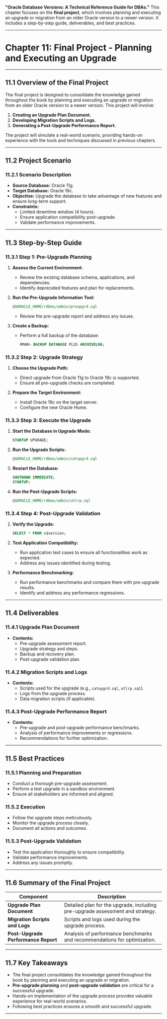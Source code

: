  **"Oracle Database Versions: A Technical Reference Guide for DBAs."** 
This chapter focuses on the **final project**, which involves planning and executing an upgrade or migration from an older Oracle version to a newer version. It includes a step-by-step guide, deliverables, and best practices.

---

# **Chapter 11: Final Project - Planning and Executing an Upgrade**

---

## **11.1 Overview of the Final Project**

The final project is designed to consolidate the knowledge gained throughout the book by planning and executing an upgrade or migration from an older Oracle version to a newer version. This project will involve:
1. **Creating an Upgrade Plan Document.**
2. **Developing Migration Scripts and Logs.**
3. **Generating a Post-Upgrade Performance Report.**

The project will simulate a real-world scenario, providing hands-on experience with the tools and techniques discussed in previous chapters.

---

## **11.2 Project Scenario**

### **11.2.1 Scenario Description**
- **Source Database:** Oracle 11g.
- **Target Database:** Oracle 19c.
- **Objective:** Upgrade the database to take advantage of new features and ensure long-term support.
- **Constraints:**
  - Limited downtime window (4 hours).
  - Ensure application compatibility post-upgrade.
  - Validate performance improvements.

---

## **11.3 Step-by-Step Guide**

### **11.3.1 Step 1: Pre-Upgrade Planning**
1. **Assess the Current Environment:**
   - Review the existing database schema, applications, and dependencies.
   - Identify deprecated features and plan for replacements.

2. **Run the Pre-Upgrade Information Tool:**
   ```sql
   @$ORACLE_HOME/rdbms/admin/preupgrd.sql
   ```
   - Review the pre-upgrade report and address any issues.

3. **Create a Backup:**
   - Perform a full backup of the database:
     ```sql
     RMAN> BACKUP DATABASE PLUS ARCHIVELOG;
     ```

### **11.3.2 Step 2: Upgrade Strategy**
1. **Choose the Upgrade Path:**
   - Direct upgrade from Oracle 11g to Oracle 19c is supported.
   - Ensure all pre-upgrade checks are completed.

2. **Prepare the Target Environment:**
   - Install Oracle 19c on the target server.
   - Configure the new Oracle Home.

### **11.3.3 Step 3: Execute the Upgrade**
1. **Start the Database in Upgrade Mode:**
   ```sql
   STARTUP UPGRADE;
   ```

2. **Run the Upgrade Scripts:**
   ```sql
   @$ORACLE_HOME/rdbms/admin/catupgrd.sql
   ```

3. **Restart the Database:**
   ```sql
   SHUTDOWN IMMEDIATE;
   STARTUP;
   ```

4. **Run the Post-Upgrade Scripts:**
   ```sql
   @$ORACLE_HOME/rdbms/admin/utlrp.sql
   ```

### **11.3.4 Step 4: Post-Upgrade Validation**
1. **Verify the Upgrade:**
   ```sql
   SELECT * FROM v$version;
   ```

2. **Test Application Compatibility:**
   - Run application test cases to ensure all functionalities work as expected.
   - Address any issues identified during testing.

3. **Performance Benchmarking:**
   - Run performance benchmarks and compare them with pre-upgrade results.
   - Identify and address any performance regressions.

---

## **11.4 Deliverables**

### **11.4.1 Upgrade Plan Document**
- **Contents:**
  - Pre-upgrade assessment report.
  - Upgrade strategy and steps.
  - Backup and recovery plan.
  - Post-upgrade validation plan.

### **11.4.2 Migration Scripts and Logs**
- **Contents:**
  - Scripts used for the upgrade (e.g., `catupgrd.sql`, `utlrp.sql`).
  - Logs from the upgrade process.
  - Data migration scripts (if applicable).

### **11.4.3 Post-Upgrade Performance Report**
- **Contents:**
  - Pre-upgrade and post-upgrade performance benchmarks.
  - Analysis of performance improvements or regressions.
  - Recommendations for further optimization.

---

## **11.5 Best Practices**

### **11.5.1 Planning and Preparation**
- Conduct a thorough pre-upgrade assessment.
- Perform a test upgrade in a sandbox environment.
- Ensure all stakeholders are informed and aligned.

### **11.5.2 Execution**
- Follow the upgrade steps meticulously.
- Monitor the upgrade process closely.
- Document all actions and outcomes.

### **11.5.3 Post-Upgrade Validation**
- Test the application thoroughly to ensure compatibility.
- Validate performance improvements.
- Address any issues promptly.

---

## **11.6 Summary of the Final Project**

| **Component**                   | **Description**                                                                 |
|----------------------------------|---------------------------------------------------------------------------------|
| **Upgrade Plan Document**        | Detailed plan for the upgrade, including pre-upgrade assessment and strategy.    |
| **Migration Scripts and Logs**   | Scripts and logs used during the upgrade process.                               |
| **Post-Upgrade Performance Report** | Analysis of performance benchmarks and recommendations for optimization.      |

---

## **11.7 Key Takeaways**
- The final project consolidates the knowledge gained throughout the book by planning and executing an upgrade or migration.
- **Pre-upgrade planning** and **post-upgrade validation** are critical for a successful upgrade.
- Hands-on implementation of the upgrade process provides valuable experience for real-world scenarios.
- Following best practices ensures a smooth and successful upgrade.

---
